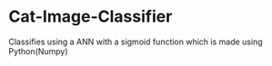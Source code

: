 # Cat-Image-Classifier
Classifies using a ANN with a sigmoid function which is made using Python(Numpy)

